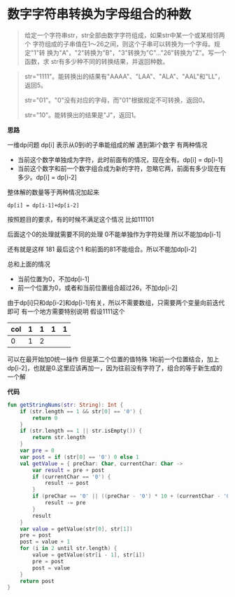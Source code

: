 # 数字字符串转换为字母组合的种数
> 给定一个字符串str，str全部由数字字符组成，如果str中某一个或某相邻两个
> 字符组成的子串值在1～26之间，则这个子串可以转换为一个字母。规定"1"转
> 换为"A"，"2"转换为"B"，"3"转换为"C"..."26"转换为"Z"。写一个函数，求
> str有多少种不同的转换结果，并返回种数。

>str="1111"。能转换出的结果有"AAAA"、"LAA"、"ALA"、"AAL"和"LL"，返回5。
>
>str="01"。"0"没有对应的字母，而"01"根据规定不可转换，返回0。
>
>str="10"。能转换出的结果是"J"，返回1。

**思路**

一维dp问题
dp[i] 表示从0到i的子串能组成的解
遇到第i个数字
有两种情况
- 当前这个数字单独成为字符，此时前面有的情况，现在全有。dp[i] = dp[i-1]
- 当前这个数字和前一个数字组合成为新的字符，忽略它两，前面有多少现在有多少。dp[i] = dp[i-2]

整体解的数量等于两种情况加起来

`
dp[i] = dp[i-1]+dp[i-2]
`

按照题目的要求，有的时候不满足这个情况
比如111101

后面这个0的处理就需要不同的处理
0不能单独作为字符处理
所以不能加dp[i-1]

还有就是这样
181
最后这个1
和前面的81不能组合。所以不能加dp[i-2]

总和上面的情况
- 当前位置为0，不加dp[i-1]
- 前一个位置为0，或者和当前位置组合超过26，不加dp[i-2]

由于dp[i]只和dp[i-2]和dp[i-1]有关，所以不需要数组，只需要两个变量向前迭代即可
有一个地方需要特别说明
假设1111这个

| col | 1   | 1   | 1   | 1   |
| --- | --- | --- | --- | --- |
| 0   | 1   | 2   |

可以在最开始加0统一操作
但是第二个位置的值特殊
1和前一个位置结合，加上dp[i-2]，也就是0.这里应该再加一，因为往前没有字符了，组合的等于新生成的一个解


**代码**
```kotlin
fun getStringNums(str: String): Int {
    if (str.length == 1 && str[0] == '0') {
        return 0
    }
    if (str.length == 1 || str.isEmpty()) {
        return str.length
    }
    var pre = 0
    var post = if (str[0] == '0') 0 else 1
    val getValue = { preChar: Char, currentChar: Char ->
        var result = pre + post
        if (currentChar == '0') {
            result -= post
        }
        if (preChar == '0' || ((preChar - '0') * 10 + (currentChar - '0') > 26)) {
            result -= pre
        }
        result
    }
    var value = getValue(str[0], str[1])
    pre = post
    post = value + 1
    for (i in 2 until str.length) {
        value = getValue(str[i - 1], str[i])
        pre = post
        post = value
    }
    return post
}
```